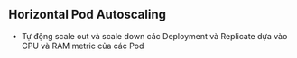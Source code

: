 

## Horizontal Pod Autoscaling

- Tự động scale out và scale down các Deployment và Replicate dựa vào CPU và RAM metric của các Pod
